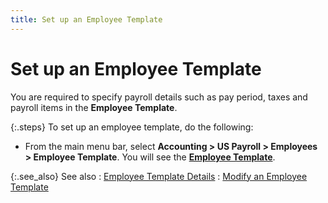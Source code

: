 ```yaml
---
title: Set up an Employee Template
---
```


# Set up an Employee Template


You are required to specify payroll details such as pay period, taxes  and payroll items in the **Employee Template**.


{:.steps}
To set up an employee template, do the following:

- From the main  menu bar, select **Accounting &gt; US Payroll 
 &gt; Employees &gt; Employee Template**. You will see the [**Employee Template**]({{site.prl_baseurl}}/misc/the_employee_template_dialog_box_1.html).



{:.see_also}
See also
: [Employee Template  Details]({{site.prl_baseurl}}/setup/the-employee-template/the_employee_template.html)
: [Modify  an Employee Template]({{site.prl_baseurl}}/setup/the-employee-template/setting-up-employee-template/modifying_employee_template.html)
